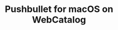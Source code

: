 ---
name: Pushbullet
category: Productivity
title: Pushbullet for macOS on WebCatalog
key: pushbullet
fullUrl: 'https://www.pushbullet.com/'
hostname: pushbullet.com

---